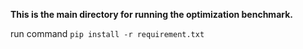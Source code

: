 **This is the main directory for running the optimization benchmark.**

run command ```pip install -r requirement.txt```

